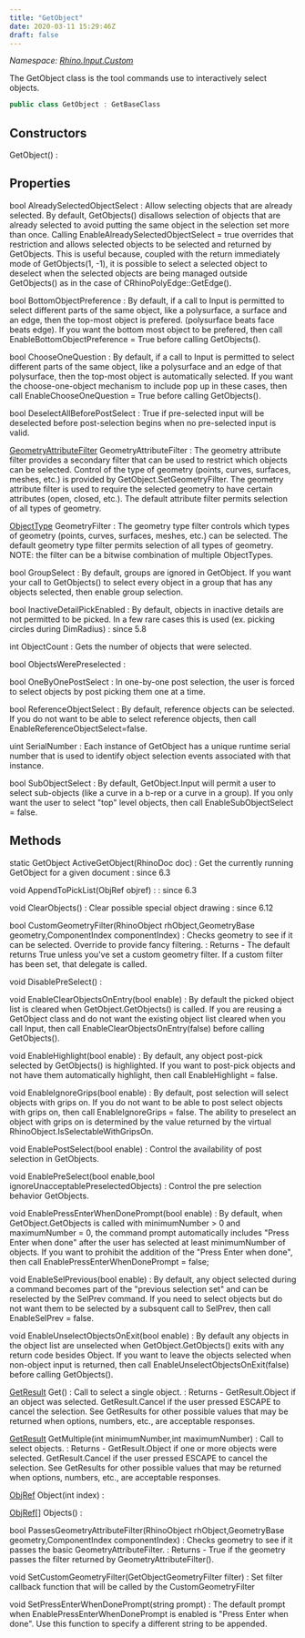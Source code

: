 ```yaml
---
title: "GetObject"
date: 2020-03-11 15:29:46Z
draft: false
---
```


*Namespace: [Rhino.Input.Custom](../)*

The GetObject class is the tool commands use to interactively select objects.
```cs
public class GetObject : GetBaseClass
```
## Constructors

GetObject()
: 
## Properties

bool AlreadySelectedObjectSelect
: Allow selecting objects that are already selected. By default, GetObjects() disallows
     selection of objects that are already selected to avoid putting the same object
     in the selection set more than once. Calling EnableAlreadySelectedObjectSelect = true
     overrides that restriction and allows selected objects to be selected and
     returned by GetObjects. This is useful because, coupled with the return immediately
     mode of GetObjects(1, -1), it is possible to select a selected object to deselect
     when the selected objects are being managed outside GetObjects() as in the case of
     CRhinoPolyEdge::GetEdge().

bool BottomObjectPreference
: By default, if a call to Input is permitted to select different parts of
     the same object, like a polysurface, a surface and an edge, then the
     top-most object is prefered. (polysurface beats face beats edge). If
     you want the bottom most object to be prefered, then call 
     EnableBottomObjectPreference = True before calling GetObjects().

bool ChooseOneQuestion
: By default, if a call to Input is permitted to select different parts
     of the same object, like a polysurface and an edge of that polysurface,
     then the top-most object is automatically selected. If you want the
     choose-one-object mechanism to include pop up in these cases, then call
     EnableChooseOneQuestion = True before calling GetObjects().

bool DeselectAllBeforePostSelect
: True if pre-selected input will be deselected before
     post-selection begins when no pre-selected input is valid.

[GeometryAttributeFilter](/rhinocommon/rhino/input/custom/geometryattributefilter/) GeometryAttributeFilter
: The geometry attribute filter provides a secondary filter that
     can be used to restrict which objects can be selected. Control
     of the type of geometry (points, curves, surfaces, meshes, etc.)
     is provided by GetObject.SetGeometryFilter. The geometry attribute
     filter is used to require the selected geometry to have certain
     attributes (open, closed, etc.). The default attribute filter
     permits selection of all types of geometry.

[ObjectType](/rhinocommon/rhino/docobjects/objecttype/) GeometryFilter
: The geometry type filter controls which types of geometry
     (points, curves, surfaces, meshes, etc.) can be selected.
     The default geometry type filter permits selection of all
     types of geometry.
     NOTE: the filter can be a bitwise combination of multiple ObjectTypes.

bool GroupSelect
: By default, groups are ignored in GetObject. If you want your call to
     GetObjects() to select every object in a group that has any objects
     selected, then enable group selection.

bool InactiveDetailPickEnabled
: By default, objects in inactive details are not permitted to be picked.
     In a few rare cases this is used (ex. picking circles during DimRadius)
: since 5.8

int ObjectCount
: Gets the number of objects that were selected.

bool ObjectsWerePreselected
: 

bool OneByOnePostSelect
: In one-by-one post selection, the user is forced
     to select objects by post picking them one at a time.

bool ReferenceObjectSelect
: By default, reference objects can be selected. If you do not want to be
     able to select reference objects, then call EnableReferenceObjectSelect=false.

uint SerialNumber
: Each instance of GetObject has a unique runtime serial number that
     is used to identify object selection events associated with that instance.

bool SubObjectSelect
: By default, GetObject.Input will permit a user to select
     sub-objects (like a curve in a b-rep or a curve in a group).
     If you only want the user to select "top" level objects,
     then call EnableSubObjectSelect = false.
## Methods

static GetObject ActiveGetObject(RhinoDoc doc)
: Get the currently running GetObject for a given document
: since 6.3

void AppendToPickList(ObjRef objref)
: 
: since 6.3

void ClearObjects()
: Clear possible special object drawing
: since 6.12

bool CustomGeometryFilter(RhinoObject rhObject,GeometryBase geometry,ComponentIndex componentIndex)
: Checks geometry to see if it can be selected.
     Override to provide fancy filtering.
: Returns - The default returns True unless you've set a custom geometry filter. If a custom
     filter has been set, that delegate is called.

void DisablePreSelect()
: 

void EnableClearObjectsOnEntry(bool enable)
: By default the picked object list is cleared when GetObject.GetObjects() is called.
     If you are reusing a GetObject class and do not want the existing object list
     cleared when you call Input, then call EnableClearObjectsOnEntry(false) before
     calling GetObjects().

void EnableHighlight(bool enable)
: By default, any object post-pick selected by GetObjects() is highlighted.
     If you want to post-pick objects and not have them automatically highlight,
     then call EnableHighlight = false.

void EnableIgnoreGrips(bool enable)
: By default, post selection will select objects with grips on. If you do
     not want to be able to post select objects with grips on, then call
     EnableIgnoreGrips = false. The ability to preselect an object with grips
     on is determined by the value returned by the virtual
     RhinoObject.IsSelectableWithGripsOn.

void EnablePostSelect(bool enable)
: Control the availability of post selection in GetObjects.

void EnablePreSelect(bool enable,bool ignoreUnacceptablePreselectedObjects)
: Control the pre selection behavior GetObjects.

void EnablePressEnterWhenDonePrompt(bool enable)
: By default, when GetObject.GetObjects is called with minimumNumber > 0
     and maximumNumber = 0, the command prompt automatically includes "Press Enter
     when done" after the user has selected at least minimumNumber of objects. If
     you want to prohibit the addition of the "Press Enter when done", then call
     EnablePressEnterWhenDonePrompt = false;

void EnableSelPrevious(bool enable)
: By default, any object selected during a command becomes part of the
     "previous selection set" and can be reselected by the SelPrev command.
     If you need to select objects but do not want them to be selected by
     a subsquent call to SelPrev, then call EnableSelPrev = false.

void EnableUnselectObjectsOnExit(bool enable)
: By default any objects in the object list are unselected when GetObject.GetObjects()
     exits with any return code besides Object. If you want to leave the objects
     selected when non-object input is returned, then call EnableUnselectObjectsOnExit(false)
     before calling GetObjects().

[GetResult](/rhinocommon/rhino/input/getresult/) Get()
: Call to select a single object.
: Returns - GetResult.Object if an object was selected.
     GetResult.Cancel if the user pressed ESCAPE to cancel the selection.
     See GetResults for other possible values that may be returned when options, numbers,
     etc., are acceptable responses.

[GetResult](/rhinocommon/rhino/input/getresult/) GetMultiple(int minimumNumber,int maximumNumber)
: Call to select objects.
: Returns - GetResult.Object if one or more objects were selected.
     GetResult.Cancel if the user pressed ESCAPE to cancel the selection.
     See GetResults for other possible values that may be returned when options, numbers,
     etc., are acceptable responses.

[ObjRef](/rhinocommon/rhino/docobjects/objref/) Object(int index)
: 

[ObjRef](/rhinocommon/rhino/docobjects/objref/)[] Objects()
: 

bool PassesGeometryAttributeFilter(RhinoObject rhObject,GeometryBase geometry,ComponentIndex componentIndex)
: Checks geometry to see if it passes the basic GeometryAttributeFilter.
: Returns - True if the geometry passes the filter returned by GeometryAttributeFilter().

void SetCustomGeometryFilter(GetObjectGeometryFilter filter)
: Set filter callback function that will be called by the CustomGeometryFilter

void SetPressEnterWhenDonePrompt(string prompt)
: The default prompt when EnablePressEnterWhenDonePrompt is enabled is "Press Enter
     when done". Use this function to specify a different string to be appended.

